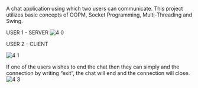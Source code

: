 A chat application using which two users can communicate. This project utilizes basic concepts of OOPM, Socket Programming, Multi-Threading and Swing. 

USER 1 - SERVER
![4 0](https://user-images.githubusercontent.com/94635765/176836126-abb4f24e-3a76-4521-a46a-e4586ef3d2e1.jpg)


USER 2 - CLIENT

![4 1](https://user-images.githubusercontent.com/94635765/176836150-a5d53c79-6c6e-4e50-8231-64d323a28f84.jpg)


If one of the users wishes to end the chat then they can simply and the connection by writing “exit”, the chat will end and the connection will close.
![4 3](https://user-images.githubusercontent.com/94635765/176836180-0e28711e-5795-4468-9fd0-d8beeccfa695.jpg)
